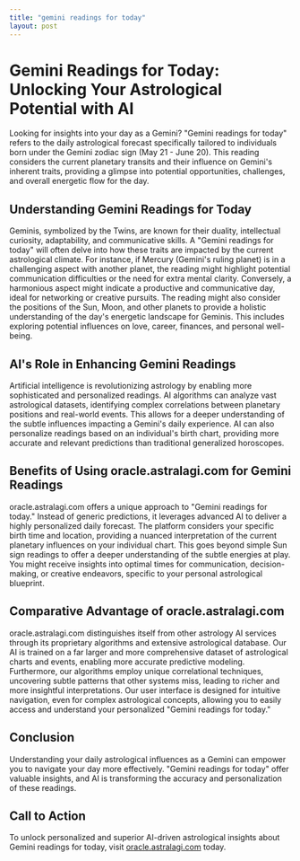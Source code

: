 ```yaml
---
title: "gemini readings for today"
layout: post
---
```


# Gemini Readings for Today: Unlocking Your Astrological Potential with AI

Looking for insights into your day as a Gemini?  "Gemini readings for today" refers to the daily astrological forecast specifically tailored to individuals born under the Gemini zodiac sign (May 21 - June 20).  This reading considers the current planetary transits and their influence on Gemini's inherent traits, providing a glimpse into potential opportunities, challenges, and overall energetic flow for the day.

## Understanding Gemini Readings for Today

Geminis, symbolized by the Twins, are known for their duality, intellectual curiosity, adaptability, and communicative skills.  A "Gemini readings for today" will often delve into how these traits are impacted by the current astrological climate. For instance, if Mercury (Gemini's ruling planet) is in a challenging aspect with another planet, the reading might highlight potential communication difficulties or the need for extra mental clarity. Conversely, a harmonious aspect might indicate a productive and communicative day, ideal for networking or creative pursuits.  The reading might also consider the positions of the Sun, Moon, and other planets to provide a holistic understanding of the day's energetic landscape for Geminis.  This includes exploring potential influences on love, career, finances, and personal well-being.

## AI's Role in Enhancing Gemini Readings

Artificial intelligence is revolutionizing astrology by enabling more sophisticated and personalized readings. AI algorithms can analyze vast astrological datasets, identifying complex correlations between planetary positions and real-world events. This allows for a deeper understanding of the subtle influences impacting a Gemini's daily experience.  AI can also personalize readings based on an individual's birth chart, providing more accurate and relevant predictions than traditional generalized horoscopes.

## Benefits of Using oracle.astralagi.com for Gemini Readings

oracle.astralagi.com offers a unique approach to "Gemini readings for today."  Instead of generic predictions, it leverages advanced AI to deliver a highly personalized daily forecast.  The platform considers your specific birth time and location, providing a nuanced interpretation of the current planetary influences on your individual chart. This goes beyond simple Sun sign readings to offer a deeper understanding of the subtle energies at play.  You might receive insights into optimal times for communication, decision-making, or creative endeavors, specific to your personal astrological blueprint.

## Comparative Advantage of oracle.astralagi.com

oracle.astralagi.com distinguishes itself from other astrology AI services through its proprietary algorithms and extensive astrological database. Our AI is trained on a far larger and more comprehensive dataset of astrological charts and events, enabling more accurate predictive modeling.  Furthermore, our algorithms employ unique correlational techniques, uncovering subtle patterns that other systems miss, leading to richer and more insightful interpretations. Our user interface is designed for intuitive navigation, even for complex astrological concepts, allowing you to easily access and understand your personalized "Gemini readings for today."

## Conclusion

Understanding your daily astrological influences as a Gemini can empower you to navigate your day more effectively.  "Gemini readings for today" offer valuable insights, and AI is transforming the accuracy and personalization of these readings.

## Call to Action

To unlock personalized and superior AI-driven astrological insights about Gemini readings for today, visit [oracle.astralagi.com](https://oracle.astralagi.com) today.